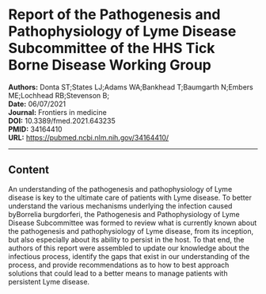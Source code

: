 # Report of the Pathogenesis and Pathophysiology of Lyme Disease Subcommittee of the HHS Tick Borne Disease Working Group

**Authors:** Donta ST;States LJ;Adams WA;Bankhead T;Baumgarth N;Embers ME;Lochhead RB;Stevenson B;  
**Date:** 06/07/2021  
**Journal:** Frontiers in medicine  
**DOI:** 10.3389/fmed.2021.643235  
**PMID:** 34164410  
**URL:** https://pubmed.ncbi.nlm.nih.gov/34164410/

---

## Content

An understanding of the pathogenesis and pathophysiology of Lyme disease is key to the ultimate care of patients with Lyme disease. To better understand the various mechanisms underlying the infection caused byBorrelia burgdorferi, the Pathogenesis and Pathophysiology of Lyme Disease Subcommittee was formed to review what is currently known about the pathogenesis and pathophysiology of Lyme disease, from its inception, but also especially about its ability to persist in the host. To that end, the authors of this report were assembled to update our knowledge about the infectious process, identify the gaps that exist in our understanding of the process, and provide recommendations as to how to best approach solutions that could lead to a better means to manage patients with persistent Lyme disease.
